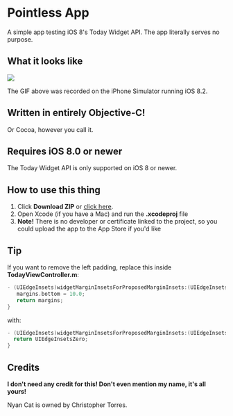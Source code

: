 # Pointless App
A simple app testing iOS 8's Today Widget API. The app literally serves no purpose.

## What it looks like
![](http://i.imgur.com/ZcOcxwm.gif)

The GIF above was recorded on the iPhone Simulator running iOS 8.2.

## Written in entirely Objective-C!
Or Cocoa, however you call it.

## Requires iOS 8.0 or newer
The Today Widget API is only supported on iOS 8 or newer.

## How to use this thing
1. Click **Download ZIP** or [click here](https://github.com/theawesomecoder61/Pointless-App/archive/master.zip).
2. Open Xcode (if you have a Mac) and run the **.xcodeproj** file
3. **Note!** There is no developer or certificate linked to the project, so you could upload the app to the App Store if you'd like

## Tip
If you want to remove the left padding, replace this inside **TodayViewController.m**:
```objectivec
- (UIEdgeInsets)widgetMarginInsetsForProposedMarginInsets:(UIEdgeInsets)margins {
   margins.bottom = 10.0;
   return margins;
}
```
with:
```objectivec
- (UIEdgeInsets)widgetMarginInsetsForProposedMarginInsets:(UIEdgeInsets)margins {
  return UIEdgeInsetsZero;
}
```

## Credits
**I don't need any credit for this! Don't even mention my name, it's all yours!**

Nyan Cat is owned by Christopher Torres.
